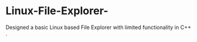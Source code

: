 # Linux-File-Explorer-
Designed a basic Linux based File Explorer with limited functionality in C++ .
